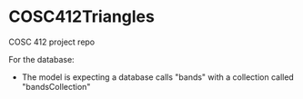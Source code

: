 # COSC412Triangles
COSC 412 project repo

For the database:
 - The model is expecting a database calls "bands" with a collection called "bandsCollection"
